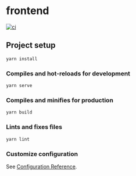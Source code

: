 # frontend

[![ci](https://github.com/ferromarket/frontend/actions/workflows/main.yml/badge.svg?branch=master)](https://github.com/ferromarket/frontend/actions/workflows/main.yml)

## Project setup
```
yarn install
```

### Compiles and hot-reloads for development
```
yarn serve
```

### Compiles and minifies for production
```
yarn build
```

### Lints and fixes files
```
yarn lint
```

### Customize configuration
See [Configuration Reference](https://cli.vuejs.org/config/).
